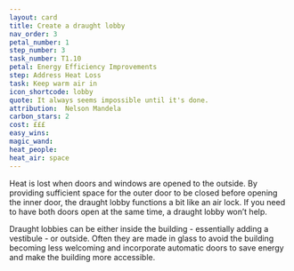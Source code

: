 ```yaml
---
layout: card
title: Create a draught lobby
nav_order: 3
petal_number: 1
step_number: 3
task_number: T1.10
petal: Energy Efficiency Improvements
step: Address Heat Loss
task: Keep warm air in
icon_shortcode: lobby
quote: It always seems impossible until it's done.
attribution:  Nelson Mandela
carbon_stars: 2
cost: £££
easy_wins: 
magic_wand: 
heat_people: 
heat_air: space
---
```


<p>Heat is lost when doors and windows are opened to the outside. By providing sufficient space for the outer door to be closed before opening the inner door, the draught lobby functions a bit like an air lock. If you need to have both doors open at the same time, a draught lobby won’t help.</p><p>Draught lobbies can be either inside the building - essentially adding a vestibule - or outside. Often they are made in glass to avoid the building becoming less welcoming and incorporate automatic doors to save energy and make the building more accessible.</p> 
